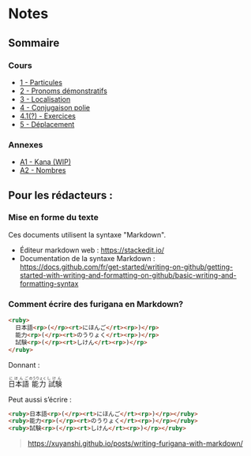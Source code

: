 # Notes

## Sommaire
### Cours
- [1 - Particules](<./1 - Particules.md>)
- [2 - Pronoms démonstratifs](<./2 - Pronoms demonstratifs.md>)
- [3 - Localisation](<./3 - Localisation.md>)
- [4 - Conjugaison polie](<./4 - Conjugaison polie.md>)
- [4.1(?) - Exercices](<./4.1 - Exercices.md>)
- [5 - Déplacement](<./5 - Deplacement.md>)

### Annexes
- [A1 - Kana (WIP)](<./_A1 - Kana.md>)
- [A2 - Nombres](<./_A2 - Nombres.md>)



## Pour les rédacteurs :

### Mise en forme du texte

Ces documents utilisent la syntaxe "Markdown".

- Éditeur markdown web : https://stackedit.io/
- Documentation de la syntaxe Markdown : https://docs.github.com/fr/get-started/writing-on-github/getting-started-with-writing-and-formatting-on-github/basic-writing-and-formatting-syntax

### Comment écrire des furigana en Markdown?

```html
<ruby>
  日本語<rp>(</rp><rt>にほんご</rt><rp>)</rp>
  能力<rp>(</rp><rt>のうりょく</rt><rp>)</rp>
  試験<rp>(</rp><rt>しけん</rt><rp>)</rp>
</ruby>
```

Donnant :

<ruby>
  日本語<rp>(</rp><rt>にほんご</rt><rp>)</rp>
  能力<rp>(</rp><rt>のうりょく</rt><rp>)</rp>
  試験<rp>(</rp><rt>しけん</rt><rp>)</rp>
</ruby>

Peut aussi s’écrire :

```html
<ruby>日本語<rp>(</rp><rt>にほんご</rt><rp>)</rp></ruby>
<ruby>能力<rp>(</rp><rt>のうりょく</rt><rp>)</rp></ruby>
<ruby>試験<rp>(</rp><rt>しけん</rt><rp>)</rp></ruby>
```

> https://xuyanshi.github.io/posts/writing-furigana-with-markdown/
